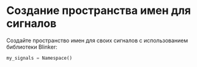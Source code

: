 # Создание пространства имен для сигналов

Создайте пространство имен для своих сигналов с использованием библиотеки Blinker:

```python
my_signals = Namespace()
```
